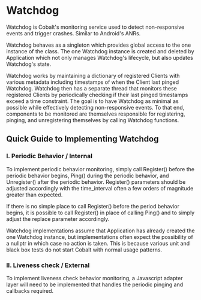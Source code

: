 # Watchdog

Watchdog is Cobalt's monitoring service used to detect non-responsive events
and trigger crashes. Similar to Android's ANRs.

Watchdog behaves as a singleton which provides global access to the one
instance of the class. The one Watchdog instance is created and deleted by
Application which not only manages Watchdog's lifecycle, but also updates
Watchdog's state.

Watchdog works by maintaining a dictionary of registered Clients with various
metadata including timestamps of when the Client last pinged Watchdog. Watchdog
then has a separate thread that monitors these registered Clients by
periodically checking if their last pinged timestamps exceed a time constraint.
The goal is to have Watchdog as minimal as possible while effectively detecting
non-responsive events. To that end, components to be monitored are themselves
responsible for registering, pinging, and unregistering themselves by calling
Watchdog functions.


## Quick Guide to Implementing Watchdog

### I. Periodic Behavior / Internal

To implement periodic behavior monitoring, simply call Register() before the
periodic behavior begins, Ping() during the periodic behavior, and Unregister()
after the periodic behavior. Register() parameters should be adjusted
accordingly with the time_interval often a few orders of magnitude greater than
expected.

If there is no simple place to call Register() before the period behavior
begins, it is possible to call Register() in place of calling Ping() and to
simply adjust the replace parameter accordingly.

Watchdog implementations assume that Application has already created the one
Watchdog instance, but implementations often expect the possibility of a
nullptr in which case no action is taken. This is because various unit and
black box tests do not start Cobalt with normal usage patterns.

### II. Liveness check / External

To implement liveness check behavior monitoring, a Javascript adapter layer
will need to be implemented that handles the periodic pinging and callbacks
required.
